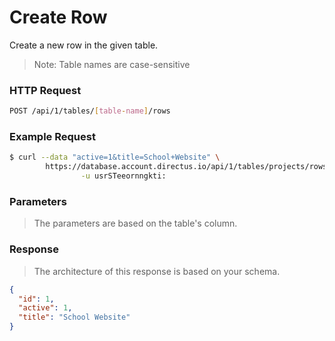 # Create Row

Create a new row in the given table.

> Note: Table names are case-sensitive

### HTTP Request

```bash
POST /api/1/tables/[table-name]/rows
```

### Example Request

```bash
$ curl --data "active=1&title=School+Website" \
        https://database.account.directus.io/api/1/tables/projects/rows \
                -u usrSTeeornngkti:
```

### Parameters

> The parameters are based on the table's column.

### Response

> The architecture of this response is based on your schema.

```json
{
  "id": 1,
  "active": 1,
  "title": "School Website"
}
```
